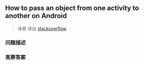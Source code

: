 ## How to pass an object from one activity to another on Android

> 译者 译自 [stackoverflow](http://stackoverflow.com/questions/2736389/how-to-pass-an-object-from-one-activity-to-another-on-android) 

### 问题描述 

### 高票答案 

